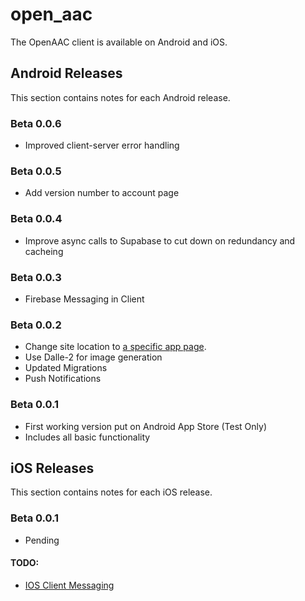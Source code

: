 # open_aac

The OpenAAC client is available on Android and iOS.

## Android Releases
This section contains notes for each Android release.
### Beta 0.0.6
 * Improved client-server error handling
### Beta 0.0.5
 * Add version number to account page
### Beta 0.0.4
 * Improve async calls to Supabase to cut down on redundancy and cacheing
### Beta 0.0.3
 * Firebase Messaging in Client
### Beta 0.0.2
 * Change site location to [a specific app page](https://learningo.org/app).
 * Use Dalle-2 for image generation
 * Updated Migrations
 * Push Notifications
### Beta 0.0.1
 * First working version put on Android App Store (Test Only)
 * Includes all basic functionality

## iOS Releases
This section contains notes for each iOS release.

### Beta 0.0.1
 * Pending

#### TODO:
   * [IOS Client Messaging](https://firebase.google.com/docs/cloud-messaging/flutter/client#ios)
